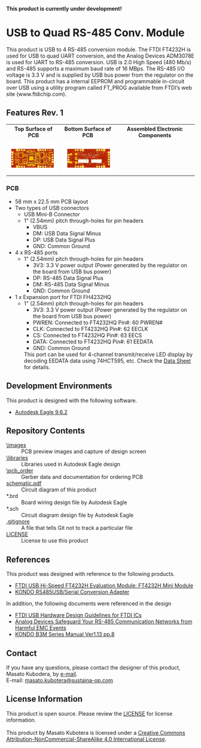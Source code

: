 <html lang="en">

<head>
	<meta charset="uft-8">
	<meta name="author" content="Masato Kubotera">
    <meta name="description" content="">
</head>

<body>
    <p><strong>This product is currently under development!</strong></p>
	<h1>USB to Quad RS-485 Conv. Module</h1>
        <p>
            This product is USB to 4 RS-485 conversion module. The FTDI FT4232H is used for USB to quad UART conversion, and the Analog Devices ADM3078E is used for UART to RS-485 conversion. USB is 2.0 High Speed (480 Mb/s) and RS-485 supports a maximum baud rate of 16 MBps. The RS-485 I/O voltage is 3.3 V and is supplied by USB bus power from the regulator on the board. This product has a internal EEPROM and programmable in-circuit over USB using a utility program called FT_PROG available from FTDI’s web site (www.ftdichip.com). 
        </p>
	<h2>Features Rev. 1</h2>
        <p>
            <table>
                <tr>
                    <th>Top Surface of PCB</th>
                    <th>Bottom Surface of PCB</th>
                    <th>Assembled Electronic Components</th>
                </tr>
                <tr>
                    <td><img src="./images/brd_top.png" width="160px"></td>
                    <td><img src="./images/brd_bottom.png" width="160px"></td>
                    <td><img src="" width="160px"></td>
                </tr>
            </table>
        </p>
    <h3>PCB</h3>
        <p>
            <ul>
                <li>58 mm x 22.5 mm PCB layout</li>
                <li>
                    Two types of USB connectors
                    <ul>
                        <li>USB Mini-B Connector</li>
                        <li>1" (2.54mm) pitch through-holes for pin headers
                            <ul>
                                <li>VBUS</li>
                                <li>DM: USB Data Signal Minus</li>
                                <li>DP: USB Data Signal Plus</li>
                                <li>GND: Common Ground</li>
                            </ul>
                        </li>
                    </ul>
                </li>
                <li>
                    4 x RS-485 ports
                    <ul>
                        <li>1" (2.54mm) pitch through-holes for pin headers
                            <ul>
                                <li>3V3: 3.3 V power output (Power generated by the regulator on the board from USB bus power)</li>
                                <li>DP: RS-485 Data Signal Plus</li>
                                <li>DM: RS-485 Data Signal Minus</li>
                                <li>GND: Common Ground</li>
                            </ul>
                        </li>
                    </ul>
                </li>
                <li>
                    1 x Expansion port for FTDI FH4232HQ
                    <ul>
                        <li>1" (2.54mm) pitch through-holes for pin headers
                            <ul>
                                <li>3V3: 3.3 V power output (Power generated by the regulator on the board from USB bus power)</li>
                                <li>PWREN: Connected to FT4232HQ Pin#: 60 PWREN#</li>
                                <li>CLK: Connected to FT4232HQ Pin#: 62 EECLK</li>
                                <li>CS: Connected to FT4232HQ Pin#: 63 EECS</li>
                                <li>DATA: Connected to FT4232HQ Pin#: 61 EEDATA</li>
                                <li>GND: Common Ground</li>
                            </ul>
                    This port can be used for 4-channel transmit/receive LED display by decoding EEDATA data using 74HCT595, etc. Check the <a href="https://ftdichip.com/wp-content/uploads/2020/08/DS_FT4232H.pdf#page=33">Data Sheet</a> for details.
                        </li>
                    </ul>
                </li>
            </ul>
        </p>
	<h2>Development Environments</h2>
    <p>
        This product is designed with the following software.
            <ul>
                <li><a href="https://www.autodesk.com/products/eagle/overview">Autodesk Eagle 9.6.2</a></li>
            </ul>
    </p>
    <h2>Repository Contents</h2>
        <p>
            <dl>
                <dt><a href="/images">\images</a></dt>
                <dd>PCB preview images and capture of design screen</dd>
                <dt><a href="/libraries">\libraries</a></dt>
                <dd>Libraries used in Autodesk Eagle design</dd>
                <!--
                    <dt><a href="/documents">\documents</a> </dt>
                    <dd>Documentation for making and using this product</dd>
                -->
                <dt><a href="/pcb_order">\pcb_order</a> </dt>
                <dd>Gerber data and documentation for ordering PCB</dd>
                <dt><a href="/schematic.pdf">schematic.pdf</a></dt>
                <dd>Circuit diagram of this product</dd>
                <dt>*.brd</dt>
                <dd>Board wiring design file by Autodesk Eagle</dd>
                <dt>*.sch</dt>
                <dd>Circuit diagram design file by Autodesk Eagle</dd>
                <dt><a href="/.gitignore">.gitignore</a></dt>
                <dd>A file that tells Git not to track a particular file</dd>
                <dt><a href="/LICENSE">LICENSE</a></dt>
                <dd>License to use this product</dd>
            </dl>
        </p>
    <!--
        <h2>Documentation</h2>
            <p>
                The following documents are available for this product.
                <ul>
                    <li><a href="/documents/BOM.md">\document\BOM.md</a>: List of electronic components assembled on the PCB</li>
                </ul>
            </p>
    -->
    <h2>References</h2>
        <p>
            This product was designed with reference to the following products.
            <ul>
                <li><a href="https://ftdichip.com/products/ft4232h-mini-module/">FTDI USB Hi-Speed FT4232H Evaluation Module: FT4232H Mini Module</a></li>
                <li><a href="https://kondo-robot.com/product/02133">KONDO RS485USB/Serial Conversion Adapter</a></li>
            </ul>
            In addition, the following documents were referenced in the design
            <ul>
                <li><a href="https://www.ftdichip.com/Support/Documents/AppNotes/AN_146_USB_Hardware_Design_Guidelines_for_FTDI_ICs.pdf">FTDI USB Hardware Design Guidelines for FTDI ICs</a></li>
                <li><a href="https://www.analog.com/media/en/analog-dialogue/volume-47/number-2/articles/safeguard-your-rs-485-communication-networks.pdf">Analog Devices Safeguard Your RS-485 Communication Networks from Harmful EMC Events</a></li>
                <li><a href="https://kondo-robot.com/w/wp-content/uploads/2014-B3M_series_manual_Ver.1.1.3.pdf#page=8">KONDO B3M Series Manual Ver1.13 pp.8</a></li>
            </ul>
        </p>
    <h2>Contact</h2>
        <p>
            If you have any questions, please contact the designer of this product, Masato Kubodera, by <a href="mailto:masatokubotera06@yahoo.co.jp">e-mail</a>.<br>
            E-mail: <a href="mailto:masatokubotera06@yahoo.co.jp">masato.kubotera@sustaina-op.com </a>
        </p>
    <h2>License Information</h2>
        <p>
            This product is open source. Please review the <a href="/LICENSE">LICENSE</a> for license information.<br>
            <br>
            This product by Masato Kubotera is licensed under a <a href="http://creativecommons.org/licenses/by-nc-sa/4.0/">Creative Commons Attribution-NonCommercial-ShareAlike 4.0 International License</a>.
        </p>
</body>
</html>
